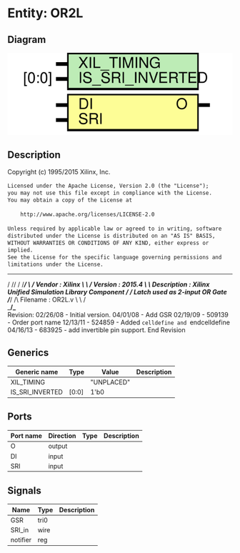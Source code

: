 # Entity: OR2L

## Diagram

![Diagram](OR2L.svg "Diagram")
## Description

   Copyright (c) 1995/2015 Xilinx, Inc.
 
    Licensed under the Apache License, Version 2.0 (the "License");
    you may not use this file except in compliance with the License.
    You may obtain a copy of the License at
 
        http://www.apache.org/licenses/LICENSE-2.0
 
    Unless required by applicable law or agreed to in writing, software
    distributed under the License is distributed on an "AS IS" BASIS,
    WITHOUT WARRANTIES OR CONDITIONS OF ANY KIND, either express or implied.
    See the License for the specific language governing permissions and
    limitations under the License.
   ____  ____
  /   /\/   /
 /___/  \  /    Vendor : Xilinx
 \   \   \/     Version : 2015.4
  \   \         Description : Xilinx Unified Simulation Library Component
  /   /                       Latch used as 2-input OR Gate
 /___/   /\     Filename : OR2L.v
 \   \  /  \
  \___\/\___\
 Revision:
    02/26/08 - Initial version.
    04/01/08 - Add GSR
    02/19/09 - 509139 - Order port name
    12/13/11 - 524859 - Added `celldefine and `endcelldefine
    04/16/13 - 683925 - add invertible pin support.
 End Revision
 
## Generics

| Generic name    | Type  | Value      | Description |
| --------------- | ----- | ---------- | ----------- |
| XIL_TIMING      |       | "UNPLACED" |             |
| IS_SRI_INVERTED | [0:0] | 1'b0       |             |
## Ports

| Port name | Direction | Type | Description |
| --------- | --------- | ---- | ----------- |
| O         | output    |      |             |
| DI        | input     |      |             |
| SRI       | input     |      |             |
## Signals

| Name     | Type | Description |
| -------- | ---- | ----------- |
| GSR      | tri0 |             |
| SRI_in   | wire |             |
| notifier | reg  |             |

